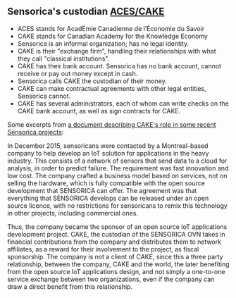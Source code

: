 ## Sensorica's custodian [ACES/CAKE](http://aces-cake.org/)

* ACES stands for AcadÉmie Canadienne de l’Économie du Savoir
* CAKE stands for Canadian Academy for the Knowledge Economy
* Sensorica is an informal organization; has no legal identity.
* CAKE is their "exchange firm", handling their relationships with what they call "classical institutions".
* CAKE has their bank account. Sensorica has no bank account, cannot receive or pay out money except in cash.
* Sensorica calls CAKE the custodian of their money.
* CAKE can make contractual agreements with other legal entities, Sensorica cannot.
* CAKE has several administrators, each of whom can write checks on the CAKE bank account, as well as sign contracts for CAKE.

Some excerpts from [a document describing CAKE's role in some recent Sensorica projects](https://docs.google.com/document/d/1ABmC6YJsszlIPoL-YXU3GF-PLHY0tmQdocBExswh7Lw/edit?usp=sharing):

In December 2015, sensoricans were contacted by a Montreal-based company to help develop an IoT solution for applications in the heavy industry. This consists of a network of sensors that send data to a cloud for analysis, in order to predict failure. The requirement was fast innovation and low cost. The company crafted a business model based on services, not on selling the hardware, which is fully compatible with the open source development that SENSORICA can offer. The agreement was that everything that SENSORICA develops can be released under an open source licence, with no restrictions for sensoricans to remix this technology in other projects, including commercial ones. 

Thus, the company became the sponsor of an open source IoT applications development project. CAKE, the custodian of the SENSORICA OVN takes in financial contributions from the company and distributes them to network affiliates, as a reward for their involvement to the project, as fiscal sponsorship. The company is not a client of CAKE, since this a three party relationship, between the company, CAKE and the world, the later benefiting from the open source IoT applications design, and not simply a one-to-one service exchange between two organizations, even if the company can draw a direct benefit from this relationship.   

